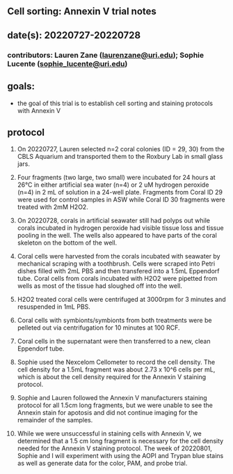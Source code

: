 ## Cell sorting: Annexin V trial notes

## date(s): 20220727-20220728

### contributors: Lauren Zane (laurenzane@uri.edu); Sophie Lucente (sophie_lucente@uri.edu)


## goals: 
- the goal of this trial is to establish cell sorting and staining protocols with Annexin V

## protocol
1. On 20220727, Lauren selected n=2 coral colonies (ID = 29, 30) from the CBLS Aquarium and transported them to the Roxbury Lab in small glass jars. 


2. Four fragments (two large, two small) were incubated for 24 hours at 26°C in either artificial sea water (n=4) or 2 uM hydrogen peroxide (n=4) in 2 mL of solution in a 24-well plate. Fragments from Coral ID 29 were used for control samples in ASW while Coral ID 30 fragments were treated with 2mM H2O2.

3. On 20220728, corals in artificial seawater still had polyps out while corals incubated in hydrogen peroxide had visible tissue loss and tissue pooling in the well. The wells also appeared to have parts of the coral skeleton on the bottom of the well. 

4. Coral cells were harvested from the corals incubated with seawater by mechanical scraping with a toothbrush. Cells were scraped into Petri dishes filled with 2mL PBS and then transfered into a 1.5mL Eppendorf tube. Coral cells from corals incubated with H2O2 were pipetted from wells as most of the tissue had sloughed off into the well. 

5. H2O2 treated coral cells were centrifuged at 3000rpm for 3 minutes and resuspended in 1mL PBS.

6. Coral cells with symbionts/symbionts from both treatments were be pelleted out via centrifugation for 10 minutes at 100 RCF.

7. Coral cells in the supernatant were then transferred to a new, clean Eppendorf tube.

8. Sophie used the Nexcelom Cellometer to record the cell density. The cell density for a 1.5mL fragment was about 2.73 x 10^6 cells per mL, which is about the cell density required for the Annexin V staining protocol.

9. Sophie and Lauren followed the Annexin V manufacturers staining protocol for all 1.5cm long fragments, but we were unable to see the Annexin stain for apotosis and did not continue imaging for the remainder of the samples.

10. While we were unsuccessful in staining cells with Annexin V, we determined that a 1.5 cm long fragment is necessary for the cell density needed for the Annexin V staining protocol. The week of 20220801, Sophie and I will experiment with using the AOPI and Trypan blue stains as well as generate data for the color, PAM, and probe trial.



